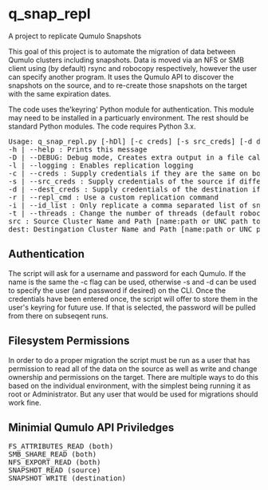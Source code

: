 # q_snap_repl
A project to replicate Qumulo Snapshots

This goal of this project is to automate the migration of data between Qumulo clusters including snapshots.  Data is moved via an NFS or SMB client using (by default) rsync and robocopy respectively, however the user can specify another program.  It uses the Qumulo API to discover the snapshots on the source, and to re-create those snapshots on the target with the same expiration dates.

The code uses the'keyring' Python module for authentication.  This module may need to be installed in a particuarly environment.  The rest should be standard Python modules.  The code requires Python 3.x.

<PRE>
Usage: q_snap_repl.py [-hDl] [-c creds] [-s src_creds] [-d dest_creds] [-r repl_cmd] [-i id_list] [-t threads] src dest
-h | --help : Prints this message
-D | --DEBUG: Debug mode, Creates extra output in a file called debug.out
-l | --logging : Enables replication logging
-c | --creds : Supply credentials if they are the same on both clusters [user[:password]]
-s | --src_creds : Supply credentials of the source if different [user[:password]]
-d | --dest_creds : Supply credentials of the destination if different [user[:password]]
-r | --repl_cmd : Use a custom replication command
-i | --id_list : Only replicate a comma separated list of snapshot IDs
-t | --threads : Change the number of threads (default robocopy command only).  [Def: 8]
src : Source Cluster Name and Path [name:path or UNC path to share]
dest: Destingation Cluster Name and Path [name:path or UNC path to share]
</PRE>

## Authentication
The script will ask for a username and password for each Qumulo.  If the name is the same the -c flag can be used, otherwise -s and -d can be used to specify the user (and password if desired) on the CLI.  Once the credentials have been entered once, the script will offer to store them in the user's keyring for future use.  If that is selected, the password will be pulled from there on subseqent runs.

## Filesystem Permissions
In order to do a proper migration the script must be run as a user that has permission to read all of the data on the source as well as write and change ownership and permissions on the target.  There are multiple ways to do this based on the individual environment, with the simplest being running it as root or Administrator.  But any user that would be used for migrations should work fine.

## Minimial Qumulo API Priviledges
<PRE>
FS_ATTRIBUTES_READ (both)
SMB_SHARE_READ (both)
NFS_EXPORT_READ (both)
SNAPSHOT_READ (source)
SNAPSHOT_WRITE (destination)
</PRE>
